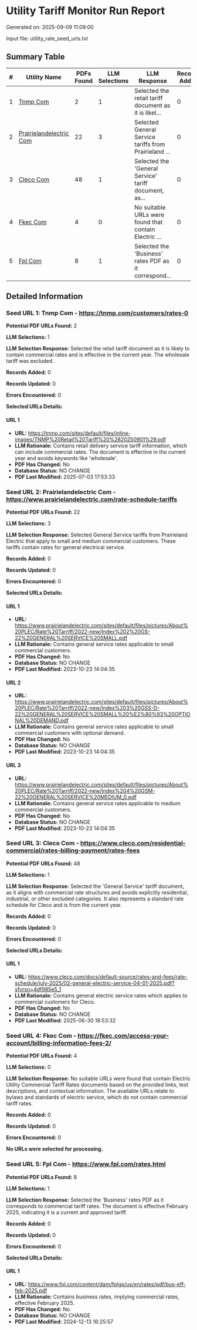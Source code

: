 # Utility Tariff Monitor Run Report

Generated on: 2025-09-09 11:09:00

Input file: utility_rate_seed_urls.txt

## Summary Table

| # | Utility Name | PDFs Found | LLM Selections | LLM Response | Records Added | Records Updated | Errors |
|---|--------------|------------|----------------|--------------|---------------|-----------------|--------|
| 1 | [Tnmp Com](#tnmp-com) | 2 | 1 | Selected the retail tariff document as it is likel... | 0 | 0 | 0 |
| 2 | [Prairielandelectric Com](#prairielandelectric-com) | 22 | 3 | Selected General Service tariffs from Prairieland ... | 0 | 0 | 0 |
| 3 | [Cleco Com](#cleco-com) | 48 | 1 | Selected the 'General Service' tariff document, as... | 0 | 0 | 0 |
| 4 | [Fkec Com](#fkec-com) | 4 | 0 | No suitable URLs were found that contain Electric ... | 0 | 0 | 0 |
| 5 | [Fpl Com](#fpl-com) | 8 | 1 | Selected the 'Business' rates PDF as it correspond... | 0 | 0 | 0 |

## Detailed Information

### <a id="tnmp-com"></a>Seed URL 1: Tnmp Com - https://tnmp.com/customers/rates-0

**Potential PDF URLs Found:** 2

**LLM Selections:** 1

**LLM Selection Response:** Selected the retail tariff document as it is likely to contain commercial rates and is effective in the current year. The wholesale tariff was excluded.

**Records Added:** 0

**Records Updated:** 0

**Errors Encountered:** 0

**Selected URLs Details:**

#### URL 1
- **URL:** https://tnmp.com/sites/default/files/inline-images/TNMP%20Retail%20Tariff%20%2820250901%29.pdf
- **LLM Rationale:** Contains retail delivery service tariff information, which can include commercial rates. The document is effective in the current year and avoids keywords like 'wholesale'.
- **PDF Has Changed:** No
- **Database Status:** NO CHANGE
- **PDF Last Modified:** 2025-07-03 17:53:33

### <a id="prairielandelectric-com"></a>Seed URL 2: Prairielandelectric Com - https://www.prairielandelectric.com/rate-schedule-tariffs

**Potential PDF URLs Found:** 22

**LLM Selections:** 3

**LLM Selection Response:** Selected General Service tariffs from Prairieland Electric that apply to small and medium commercial customers. These tariffs contain rates for general electrical service.

**Records Added:** 0

**Records Updated:** 0

**Errors Encountered:** 0

**Selected URLs Details:**

#### URL 1
- **URL:** https://www.prairielandelectric.com/sites/default/files/pictures/About%20PLEC/Rate%20Tarriff/2022-new/Index%202%20GS-22%20GENERAL%20SERVICE%20SMALL.pdf
- **LLM Rationale:** Contains general service rates applicable to small commercial customers.
- **PDF Has Changed:** No
- **Database Status:** NO CHANGE
- **PDF Last Modified:** 2023-10-23 14:04:35

#### URL 2
- **URL:** https://www.prairielandelectric.com/sites/default/files/pictures/About%20PLEC/Rate%20Tarriff/2022-new/Index%203%20GSS-D-22%20GENERAL%20SERVICE%20SMALL%20%E2%80%93%20OPTIONAL%20DEMAND.pdf
- **LLM Rationale:** Contains general service rates applicable to small commercial customers with optional demand.
- **PDF Has Changed:** No
- **Database Status:** NO CHANGE
- **PDF Last Modified:** 2023-10-23 14:04:35

#### URL 3
- **URL:** https://www.prairielandelectric.com/sites/default/files/pictures/About%20PLEC/Rate%20Tarriff/2022-new/Index%204%20GSM-22%20GENERAL%20SERVICE%20MEDIUM_0.pdf
- **LLM Rationale:** Contains general service rates applicable to medium commercial customers.
- **PDF Has Changed:** No
- **Database Status:** NO CHANGE
- **PDF Last Modified:** 2023-10-23 14:04:35

### <a id="cleco-com"></a>Seed URL 3: Cleco Com - https://www.cleco.com/residential-commercial/rates-billing-payment/rates-fees

**Potential PDF URLs Found:** 48

**LLM Selections:** 1

**LLM Selection Response:** Selected the 'General Service' tariff document, as it aligns with commercial rate structures and avoids explicitly residential, industrial, or other excluded categories. It also represents a standard rate schedule for Cleco and is from the current year.

**Records Added:** 0

**Records Updated:** 0

**Errors Encountered:** 0

**Selected URLs Details:**

#### URL 1
- **URL:** https://www.cleco.com/docs/default-source/rates-and-fees/rate-schedule/july-2025/02-general-electric-service-04-01-2025.pdf?sfvrsn=4df985e5_1
- **LLM Rationale:** Contains general electric service rates which applies to commercial customers for Cleco.
- **PDF Has Changed:** No
- **Database Status:** NO CHANGE
- **PDF Last Modified:** 2025-06-30 18:53:32

### <a id="fkec-com"></a>Seed URL 4: Fkec Com - https://fkec.com/access-your-account/billing-information-fees-2/

**Potential PDF URLs Found:** 4

**LLM Selections:** 0

**LLM Selection Response:** No suitable URLs were found that contain Electric Utility Commercial Tariff Rates documents based on the provided links, text descriptions, and contextual information. The available URLs relate to bylaws and standards of electric service, which do not contain commercial tariff rates.

**Records Added:** 0

**Records Updated:** 0

**Errors Encountered:** 0

**No URLs were selected for processing.**

### <a id="fpl-com"></a>Seed URL 5: Fpl Com - https://www.fpl.com/rates.html

**Potential PDF URLs Found:** 8

**LLM Selections:** 1

**LLM Selection Response:** Selected the 'Business' rates PDF as it corresponds to commercial tariff rates. The document is effective February 2025, indicating it is a current and approved tariff.

**Records Added:** 0

**Records Updated:** 0

**Errors Encountered:** 0

**Selected URLs Details:**

#### URL 1
- **URL:** https://www.fpl.com/content/dam/fplgp/us/en/rates/pdf/bus-eff-feb-2025.pdf
- **LLM Rationale:** Contains business rates, implying commercial rates, effective February 2025.
- **PDF Has Changed:** No
- **Database Status:** NO CHANGE
- **PDF Last Modified:** 2024-12-13 16:25:57

